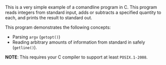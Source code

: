 This is a very simple example of a comandline program in C. This program reads
integers from standard input, adds or subtracts a specified quantity to each,
and prints the result to standard out.

This program demonstrates the following concepts:

* Parsing `argv` (`getopt()`)
* Reading arbitrary amounts of information from standard in safely
  (`getline()`).

**NOTE**: This requires your C compiler to support at least `POSIX.1-2008`.
